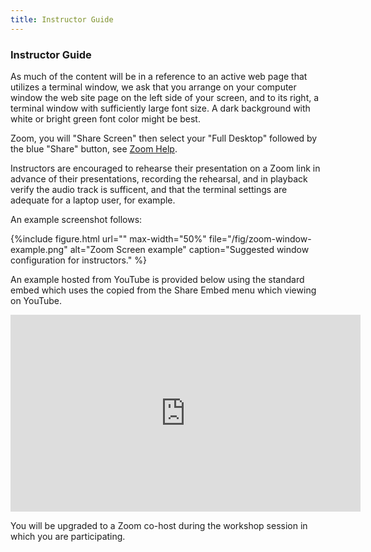 ```yaml
---
title: Instructor Guide
---
```


### Instructor Guide


As much of the content will be in a reference to an active web page that utilizes a terminal window, we ask that you arrange on your computer window the web site page on the left side of your screen, and to its right, a terminal window with sufficiently large font size. A dark background with white or bright green font color might be best.

Zoom, you will "Share Screen" then select your "Full Desktop" followed by the blue "Share" button, see [Zoom Help][zoom-sharing].

Instructors are encouraged to rehearse their presentation on a Zoom link in advance of their presentations, recording the rehearsal, and in playback verify the audio track is sufficent, and that the terminal settings are adequate for a laptop user, for example.

An example screenshot follows:

{%include figure.html url="" max-width="50%"
   file="/fig/zoom-window-example.png"
   alt="Zoom Screen example" caption="Suggested window configuration for instructors." %}

An example hosted from YouTube is provided below using the standard embed which uses the copied from the Share Embed menu which viewing on YouTube.

<center>
<iframe width="560" height="315" src="https://www.youtube.com/embed/PTVmQ7GwTqc" title="Sample window configuration" frameborder="0" allow="accelerometer; autoplay; clipboard-write; encrypted-media; gyroscope; picture-in-picture" allowfullscreen></iframe>
</center>

You will be upgraded to a Zoom co-host during the workshop session in which you are participating. 

[zoom-sharing]: https://support.zoom.us/hc/en-us/articles/201362153-Sharing-your-screen-content-or-second-camera 
